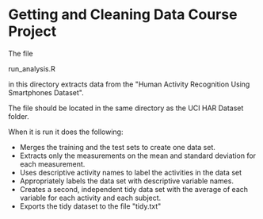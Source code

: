 # Getting and Cleaning Data Course Project


The file 

run_analysis.R

in this directory extracts data from the "Human Activity Recognition Using Smartphones Dataset".

The file should be located in the same directory as the UCI HAR Dataset folder.

When it is run it does the following:  

* Merges the training and the test sets to create one data set.  
* Extracts only the measurements on the mean and standard deviation for each measurement.   
* Uses descriptive activity names to label the activities in the data set  
* Appropriately labels the data set with descriptive variable names.   
* Creates a second, independent tidy data set with the average of each variable for each activity and each subject.  
* Exports the tidy dataset to the file "tidy.txt"  



